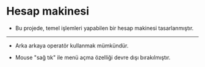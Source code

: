 # Hesap makinesi

- Bu projede, temel işlemleri yapabilen bir hesap makinesi tasarlanmıştır.

***

- Arka arkaya operatör kullanmak mümkündür.

- Mouse "sağ tık" ile menü açma özelliği devre dışı bırakılmıştır.